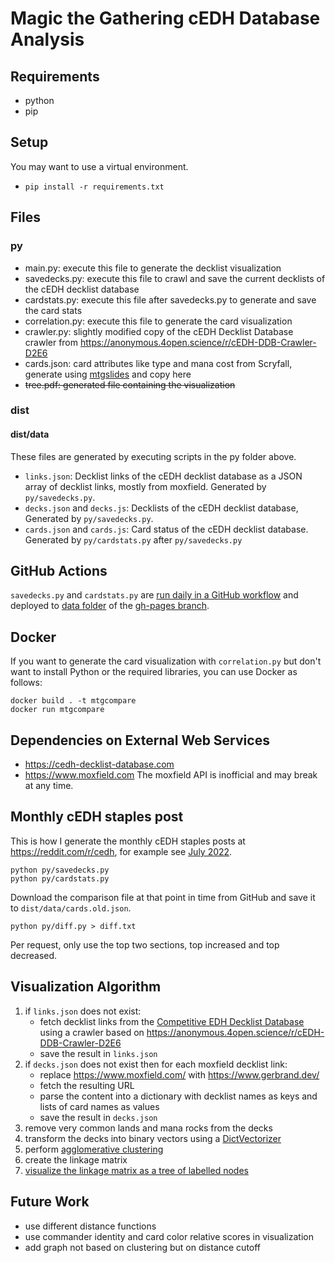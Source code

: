# Magic the Gathering cEDH Database Analysis

## Requirements

* python
* pip

## Setup
You may want to use a virtual environment.

* `pip install -r requirements.txt`


## Files

### py
* main.py: execute this file to generate the decklist visualization
* savedecks.py: execute this file to crawl and save the current decklists of the cEDH decklist database
* cardstats.py: execute this file after savedecks.py to generate and save the card stats
* correlation.py: execute this file to generate the card visualization
* crawler.py: slightly modified copy of the cEDH Decklist Database crawler from <https://anonymous.4open.science/r/cEDH-DDB-Crawler-D2E6>
* cards.json: card attributes like type and mana cost from Scryfall, generate using [mtgslides](https://github.com/konradHoeffner/mtgslides) and copy here
* <s>tree.pdf: generated file containing the visualization</s>

### dist
#### dist/data
These files are generated by executing scripts in the py folder above.

* `links.json`: Decklist links of the cEDH decklist database as a JSON array of decklist links, mostly from moxfield. Generated by `py/savedecks.py`.
* `decks.json` and `decks.js`: Decklists of the cEDH decklist database, Generated by `py/savedecks.py`.
* `cards.json` and `cards.js`: Card status of the cEDH decklist database. Generated by `py/cardstats.py` after `py/savedecks.py`

## GitHub Actions
`savedecks.py` and `cardstats.py` are [run daily in a GitHub workflow](https://github.com/KonradHoeffner/cedh/blob/master/.github/workflows/build.yml) and deployed to [data folder](https://github.com/KonradHoeffner/cedh/tree/gh-pages/data) of the [gh-pages branch](https://github.com/konradhoeffner/cedh/tree/gh-pages).

## Docker
If you want to generate the card visualization with `correlation.py` but don't want to install Python or the required libraries, you can use Docker as follows:

    docker build . -t mtgcompare
    docker run mtgcompare

## Dependencies on External Web Services

* <https://cedh-decklist-database.com>
* <https://www.moxfield.com> The moxfield API is inofficial and may break at any time.

## Monthly cEDH staples post 

This is how I generate the monthly cEDH staples posts at <https://reddit.com/r/cedh>, for example see [July 2022](https://www.reddit.com/r/CompetitiveEDH/comments/vowkns/july_2022_cedh_staples/).

	python py/savedecks.py
    python py/cardstats.py

Download the comparison file at that point in time from GitHub and save it to `dist/data/cards.old.json`.

    python py/diff.py > diff.txt

Per request, only use the top two sections, top increased and top decreased.

## Visualization Algorithm

1. if `links.json` does not exist:
	* fetch decklist links from the [Competitive EDH Decklist Database](https://cedh-decklist-database.com/) using a crawler based on <https://anonymous.4open.science/r/cEDH-DDB-Crawler-D2E6>
	* save the result in `links.json`
2. if `decks.json` does not exist then for each moxfield decklist link:
	* replace <https://www.moxfield.com/> with <https://www.gerbrand.dev/>
	* fetch the resulting URL
	* parse the content into a dictionary with decklist names as keys and lists of card names as values
	* save the result in `decks.json`
3. remove very common lands and mana rocks from the decks
4. transform the decks into binary vectors using a [DictVectorizer](https://scikit-learn.org/stable/modules/generated/sklearn.feature_extraction.DictVectorizer.html)
5. perform [agglomerative clustering](https://scikit-learn.org/stable/modules/generated/sklearn.cluster.AgglomerativeClustering.html)
6. create the linkage matrix
7. [visualize the linkage matrix as a tree of labelled nodes](https://datascience.stackexchange.com/questions/101854/how-to-visualize-a-hierarchical-clustering-as-a-tree-of-labelled-nodes-in-python)


## Future Work

* use different distance functions
* use commander identity and card color relative scores in visualization
* add graph not based on clustering but on distance cutoff
